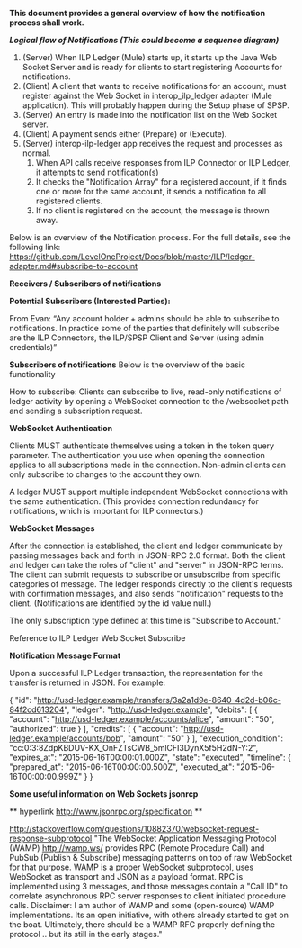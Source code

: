 **This document provides a general overview of how the notification process shall work.**


***Logical flow of Notifications (This could become a sequence diagram)***

1. (Server) When ILP Ledger (Mule) starts up, it starts up the Java Web Socket Server and is ready for clients to start registering Accounts for notifications.
2. (Client) A client that wants to receive notifications for an account, must register against the Web Socket in  interop_ilp_ledger adapter (Mule application). This will probably happen during the Setup phase of SPSP.
3. (Server) An entry is made into the notification list on the Web Socket server.
4. (Client) A payment sends either (Prepare) or (Execute).
5. (Server) interop-ilp-ledger app receives the request and processes as normal.
    1. When API calls receive responses from ILP Connector or ILP Ledger, it attempts to send notification(s)
    2. It checks the "Notification Array" for a registered account, if it finds one or more for the same account, it sends a notification to all registered clients.
    3. If no client is registered on the account, the message is thrown away.

Below is an overview of the Notification process.  For the full details, see the following link: 
https://github.com/LevelOneProject/Docs/blob/master/ILP/ledger-adapter.md#subscribe-to-account

**Receivers / Subscribers of notifications**

**Potential Subscribers (Interested Parties):**

From Evan:
“Any account holder + admins should be able to subscribe to notifications. In practice some of the parties that definitely will subscribe are the ILP Connectors, the ILP/SPSP Client and Server (using admin credentials)”

**Subscribers of notifications**
Below is the overview of the basic functionality  

How to subscribe:
Clients can subscribe to live, read-only notifications of ledger activity by opening a WebSocket connection to the /websocket path and sending a subscription request.

**WebSocket Authentication**

Clients MUST authenticate themselves using a token in the token query parameter. The authentication you use when opening the connection applies to all subscriptions made in the connection. Non-admin clients can only subscribe to changes to the account they own.

A ledger MUST support multiple independent WebSocket connections with the same authentication. (This provides connection redundancy for notifications, which is important for ILP connectors.)


**WebSocket Messages**

After the connection is established, the client and ledger communicate by passing messages back and forth in JSON-RPC 2.0 format. Both the client and ledger can take the roles of "client" and "server" in JSON-RPC terms. The client can submit requests to subscribe or unsubscribe from specific categories of message. The ledger responds directly to the client's requests with confirmation messages, and also sends "notification" requests to the client. (Notifications are identified by the id value null.)

The only subscription type defined at this time is "Subscribe to Account."

Reference to ILP Ledger Web Socket Subscribe

**Notification Message Format**

Upon a successful ILP Ledger transaction, the representation for the transfer is returned in JSON.
For example:

{
  "id": "http://usd-ledger.example/transfers/3a2a1d9e-8640-4d2d-b06c-84f2cd613204",
  "ledger": "http://usd-ledger.example",
  "debits": [
    {
      "account": "http://usd-ledger.example/accounts/alice",
      "amount": "50",
      "authorized": true
    }
  ],
  "credits": [
    {
      "account": "http://usd-ledger.example/accounts/bob",
      "amount": "50"
    }
  ],
  "execution_condition": "cc:0:3:8ZdpKBDUV-KX_OnFZTsCWB_5mlCFI3DynX5f5H2dN-Y:2",
  "expires_at": "2015-06-16T00:00:01.000Z",
  "state": "executed",
  "timeline": {
    "prepared_at": "2015-06-16T00:00:00.500Z",
    "executed_at": "2015-06-16T00:00:00.999Z"
  }
}






**Some useful information on Web Sockets jsonrcp**

** hyperlink http://www.jsonrpc.org/specification  **


http://stackoverflow.com/questions/10882370/websocket-request-response-subprotocol
"The WebSocket Application Messaging Protocol (WAMP) http://wamp.ws/ provides RPC (Remote Procedure Call) and PubSub (Publish & Subscribe) messaging patterns on top of raw WebSocket for that purpose.
WAMP is a proper WebSocket subprotocol, uses WebSocket as transport and JSON as a payload format. RPC is implemented using 3 messages, and those messages contain a "Call ID" to correlate asynchronous RPC server responses to client initiated procedure calls.
Disclaimer: I am author of WAMP and some (open-source) WAMP implementations. Its an open initiative, with others already started to get on the boat. Ultimately, there should be a WAMP RFC properly defining the protocol .. but its still in the early stages."